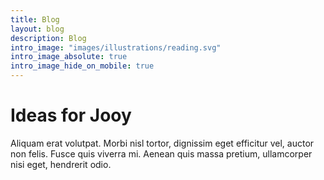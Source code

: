 ```yaml
---
title: Blog
layout: blog
description: Blog
intro_image: "images/illustrations/reading.svg"
intro_image_absolute: true
intro_image_hide_on_mobile: true
---
```


# Ideas for Jooy

Aliquam erat volutpat. Morbi nisl tortor, dignissim eget efficitur vel, auctor non felis. Fusce quis viverra mi. Aenean quis massa pretium, ullamcorper nisi eget, hendrerit odio.
